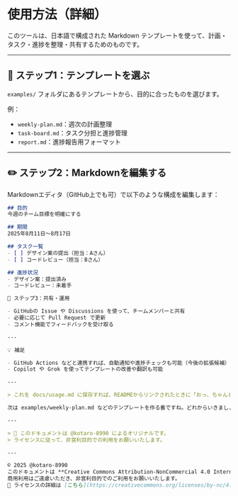# 使用方法（詳細）

このツールは、日本語で構成された Markdown テンプレートを使って、計画・タスク・進捗を整理・共有するためのものです。

---

## 🧭 ステップ1：テンプレートを選ぶ

`examples/` フォルダにあるテンプレートから、目的に合ったものを選びます。

例：
- `weekly-plan.md`：週次の計画整理
- `task-board.md`：タスク分担と進捗管理
- `report.md`：進捗報告用フォーマット

---

## ✏️ ステップ2：Markdownを編集する

Markdownエディタ（GitHub上でも可）で以下のような構成を編集します：

```markdown
## 目的
今週のチーム目標を明確にする

## 期間
2025年8月11日〜8月17日

## タスク一覧
- [ ] デザイン案の提出（担当：Aさん）
- [ ] コードレビュー（担当：Bさん）

## 進捗状況
- デザイン案：提出済み
- コードレビュー：未着手

🔗 ステップ3：共有・運用

- GitHubの Issue や Discussions を使って、チームメンバーと共有
- 必要に応じて Pull Request で更新
- コメント機能でフィードバックを受け取る

---

💡 補足

- GitHub Actions などと連携すれば、自動通知や進捗チェックも可能（今後の拡張候補）
- Copilot や Grok を使ってテンプレートの改善や翻訳も可能

---

> これを docs/usage.md に保存すれば、READMEからリンクされたときに「おっ、ちゃんと中身あるじゃん！」ってなるはずです😎

次は examples/weekly-plan.md などのテンプレートを作る番ですね。どれからいきましょう？「週次計画」「タスク分担」「進捗報告」どれも面白そうです！

---

> 📄 このドキュメントは @kotaro-8990 によるオリジナルです。  
> ライセンスに従って、非営利目的での利用をお願いいたします。

---

© 2025 @kotaro-8990  
このドキュメントは **Creative Commons Attribution-NonCommercial 4.0 International (CC BY-NC 4.0)** ライセンスのもとで公開されています。  
商用利用はご遠慮いただき、非営利目的でのご利用をお願いいたします。  
🔗 ライセンスの詳細は [こちら](https://creativecommons.org/licenses/by-nc/4.0/) をご覧ください。
